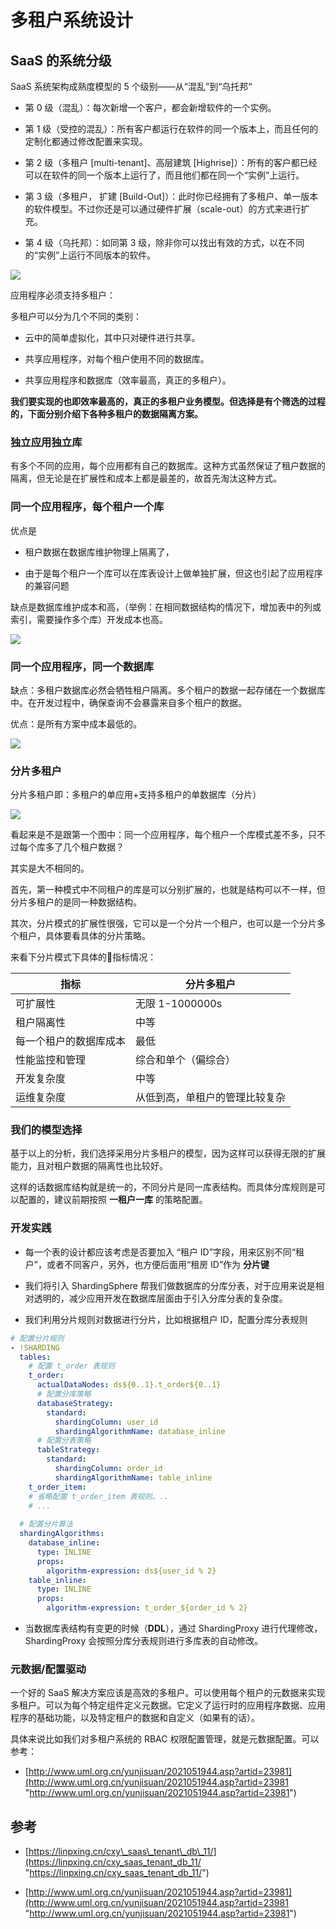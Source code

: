 # 多租户系统设计

## SaaS 的系统分级

SaaS 系统架构成熟度模型的 5 个级别——从“混乱”到“乌托邦“

*   第 0 级（混乱）：每次新增一个客户，都会新增软件的一个实例。

*   第 1 级（受控的混乱）：所有客户都运行在软件的同一个版本上，而且任何的定制化都通过修改配置来实现。

*   第 2 级（多租户 \[multi-tenant]、高层建筑 \[Highrise]）：所有的客户都已经可以在软件的同一个版本上运行了，而且他们都在同一个“实例”上运行。

*   第 3 级（多租户， 扩建 \[Build-Out]）：此时你已经拥有了多租户、单一版本的软件模型。不过你还是可以通过硬件扩展（scale-out）的方式来进行扩充。

*   第 4 级（乌托邦）：如同第 3 级，除非你可以找出有效的方式，以在不同的“实例”上运行不同版本的软件。

![](https://tva1.sinaimg.cn/large/008i3skNly1gvrmuix0txj30hs0awdgp.jpg)

应用程序必须支持多租户：

多租户可以分为几个不同的类别：

*   云中的简单虚拟化，其中只对硬件进行共享。

*   共享应用程序，对每个租户使用不同的数据库。

*   共享应用程序和数据库（效率最高，真正的多租户）。

**我们要实现的也即效率最高的，真正的多租户业务模型。但选择是有个筛选的过程的，下面分别介绍下各种多租户的数据隔离方案。**

### 独立应用独立库

有多个不同的应用，每个应用都有自己的数据库。这种方式虽然保证了租户数据的隔离，但无论是在扩展性和成本上都是最差的，故首先淘汰这种方式。

### 同一个应用程序，每个租户一个库

优点是

*   租户数据在数据库维护物理上隔离了，

*   由于是每个租户一个库可以在库表设计上做单独扩展，但这也引起了应用程序的兼容问题

缺点是数据库维护成本和高，（举例：在相同数据结构的情况下，增加表中的列或索引，需要操作多个库）开发成本也高。

![](https://tva1.sinaimg.cn/large/008i3skNly1gvrlpwq4hvj60l80hymxs02.jpg)

### 同一个应用程序，同一个数据库

缺点：多租户数据库必然会牺牲租户隔离。多个租户的数据一起存储在一个数据库中。在开发过程中，确保查询不会暴露来自多个租户的数据。

优点：是所有方案中成本最低的。

![](https://tva1.sinaimg.cn/large/008i3skNly1gvrltvfpubj60k80nymxr02.jpg)

### 分片多租户

分片多租户即：多租户的单应用+支持多租户的单数据库（分片）

![](https://tva1.sinaimg.cn/large/008i3skNly1gvrlygbu7fj60js0j2aar02.jpg)

看起来是不是跟第一个图中：同一个应用程序，每个租户一个库模式差不多，只不过每个库多了几个租户数据？

其实是大不相同的。

首先，第一种模式中不同租户的库是可以分别扩展的，也就是结构可以不一样，但分片多租户的是同一种数据结构。

其次，分片模式的扩展性很强，它可以是一个分片一个租户，也可以是一个分片多个租户，具体要看具体的分片策略。

来看下分片模式下具体的指标情况：

| 指标          | 分片多租户           |
| ----------- | --------------- |
| 可扩展性        | 无限 1-1000000s   |
| 租户隔离性       | 中等              |
| 每一个租户的数据库成本 | 最低              |
| 性能监控和管理     | 综合和单个（偏综合）      |
| 开发复杂度       | 中等              |
| 运维复杂度       | 从低到高，单租户的管理比较复杂 |

### 我们的模型选择

基于以上的分析，我们选择采用分片多租户的模型，因为这样可以获得无限的扩展能力，且对租户数据的隔离性也比较好。

这样的话数据库结构就是统一的，不同分片是同一库表结构。而具体分库规则是可以配置的，建议前期按照 **一租户一库** 的策略配置。

### 开发实践

*   每一个表的设计都应该考虑是否要加入 “租户 ID”字段，用来区别不同“租户”，或者不同客户，另外，也方便后面用“租房 ID”作为 **分片键**

*   我们将引入 ShardingSphere 帮我们做数据库的分库分表，对于应用来说是相对透明的，减少应用开发在数据库层面由于引入分库分表的复杂度。

*   我们利用分片规则对数据进行分片，比如根据租户 ID，配置分库分表规则

```yaml
# 配置分片规则
- !SHARDING
  tables:
    # 配置 t_order 表规则
    t_order: 
      actualDataNodes: ds${0..1}.t_order${0..1}
      # 配置分库策略
      databaseStrategy:
        standard:
          shardingColumn: user_id
          shardingAlgorithmName: database_inline
      # 配置分表策略
      tableStrategy:
        standard:
          shardingColumn: order_id
          shardingAlgorithmName: table_inline
    t_order_item: 
    # 省略配置 t_order_item 表规则。..
    # ...
    
  # 配置分片算法
  shardingAlgorithms:
    database_inline:
      type: INLINE
      props:
        algorithm-expression: ds${user_id % 2}
    table_inline:
      type: INLINE
      props:
        algorithm-expression: t_order_${order_id % 2}
```

*   当数据库表结构有变更的时候（**DDL**），通过 ShardingProxy 进行代理修改，ShardingProxy 会按照分库分表规则进行多库表的自动修改。

### 元数据/配置驱动

一个好的 SaaS 解决方案应该是高效的多租户。可以使用每个租户的元数据来实现多租户。可以为每个特定组件定义元数据。它定义了运行时的应用程序数据、应用程序的基础功能，以及特定租户的数据和自定义（如果有的话）。

具体来说比如我们对多租户系统的 RBAC 权限配置管理，就是元数据配置。可以参考：

*   [http://www.uml.org.cn/yunjisuan/2021051944.asp?artid=23981](http://www.uml.org.cn/yunjisuan/2021051944.asp?artid=23981 "http://www.uml.org.cn/yunjisuan/2021051944.asp?artid=23981")

## 参考

*   [https://linpxing.cn/cxy\_saas\_tenant\_db\_11/](https://linpxing.cn/cxy_saas_tenant_db_11/ "https://linpxing.cn/cxy_saas_tenant_db_11/")

*   [http://www.uml.org.cn/yunjisuan/2021051944.asp?artid=23981](http://www.uml.org.cn/yunjisuan/2021051944.asp?artid=23981 "http://www.uml.org.cn/yunjisuan/2021051944.asp?artid=23981")
